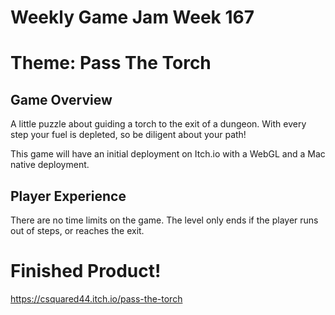 # Weekly Game Jam Week 167
# Theme: Pass The Torch

## Game Overview

A little puzzle about guiding a torch to the exit of a dungeon. With every step your fuel is depleted, so be diligent about your path!

This game will have an initial deployment on Itch.io with a WebGL and a Mac native deployment.
 
## Player Experience

There are no time limits on the game. The level only ends if the player runs out of steps, or reaches the exit.

# Finished Product!
https://csquared44.itch.io/pass-the-torch

